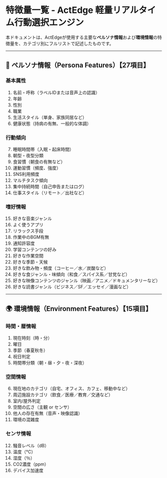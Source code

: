 # 特徴量一覧 - ActEdge 軽量リアルタイム行動選択エンジン

本ドキュメントは、ActEdgeが使用する主要な**ペルソナ情報**および**環境情報**の特徴量を、カテゴリ別にフルリストで記述したものです。

---
## 🧠 ペルソナ情報（Persona Features）【27項目】

### 基本属性
1. 名前・呼称（ラベルIDまたは音声上の認識）
2. 年齢
3. 性別
4. 職業
5. 生活スタイル（単身、家族同居など）
6. 健康状態（持病の有無、一般的な体調）

### 行動傾向

7. 睡眠時間帯（入眠・起床時間）
8. 朝型・夜型分類
9. 食習慣（朝食の有無など）
10. 運動習慣（頻度、強度）
11. SNS利用頻度
12. マルチタスク傾向
13. 集中持続時間（自己申告またはログ）
14. 仕事スタイル（リモート／出社など）

### 嗜好情報

15. 好きな音楽ジャンル
16. よく使うアプリ
17. リラックス手段
18. 作業中のBGM有無
19. 通知許容度
20. 学習コンテンツの好み
21. 好きな作業空間
22. 好きな季節・天候
23. 好きな飲み物・頻度（コーヒー／水／炭酸など）
24. 好きな食ジャンル・味傾向（和食／スパイス系／甘党など）
25. 好きな映像コンテンツのジャンル（映画／アニメ／ドキュメンタリーなど）
26. 好きな読書ジャンル（ビジネス／SF／エッセイ／漫画など）

---

## 🌍 環境情報（Environment Features）【15項目】

### 時間・暦情報

1. 現在時刻（時・分）
2. 曜日
3. 季節（春夏秋冬）
4. 祝日判定
5. 時間帯分類（朝・昼・夕・夜・深夜）

### 空間情報

6. 現在地のカテゴリ（自宅、オフィス、カフェ、移動中など）
7. 周辺施設カテゴリ（飲食／医療／教育／交通など）
8. 室内/屋外判定
9. 空間の広さ（主観 or センサ）
10. 他人の存在有無（音声・映像認識）
11. 環境の混雑度

### センサ情報

12. 騒音レベル（dB）
13. 温度（℃）
14. 湿度（％）
15. CO2濃度（ppm）
16. デバイス加速度
